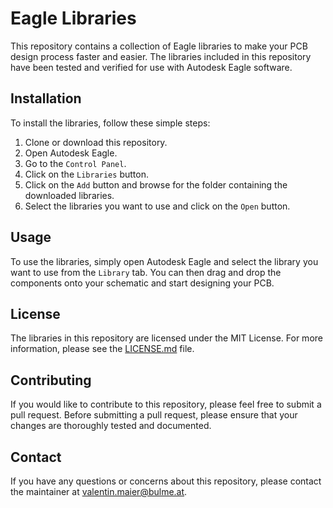 # Eagle Libraries

This repository contains a collection of Eagle libraries to make your PCB design process faster and easier. The libraries included in this repository have been tested and verified for use with Autodesk Eagle software.

## Installation

To install the libraries, follow these simple steps:

1. Clone or download this repository.
2. Open Autodesk Eagle.
3. Go to the `Control Panel`.
4. Click on the `Libraries` button.
5. Click on the `Add` button and browse for the folder containing the downloaded libraries.
6. Select the libraries you want to use and click on the `Open` button.

## Usage

To use the libraries, simply open Autodesk Eagle and select the library you want to use from the `Library` tab. You can then drag and drop the components onto your schematic and start designing your PCB.

## License

The libraries in this repository are licensed under the MIT License. For more information, please see the [LICENSE.md](LICENSE.md) file. 

## Contributing

If you would like to contribute to this repository, please feel free to submit a pull request. Before submitting a pull request, please ensure that your changes are thoroughly tested and documented. 

## Contact

If you have any questions or concerns about this repository, please contact the maintainer at [valentin.maier@bulme.at](mailto:valentin.maier@bulme.at).
